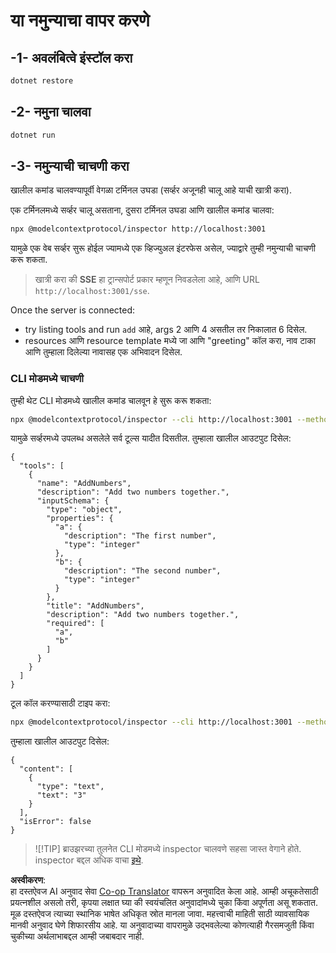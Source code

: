 <!--
CO_OP_TRANSLATOR_METADATA:
{
  "original_hash": "2a58caa6e11faa09470b7f81e6729652",
  "translation_date": "2025-06-18T05:54:34+00:00",
  "source_file": "03-GettingStarted/05-sse-server/solution/dotnet/README.md",
  "language_code": "mr"
}
-->
# या नमुन्याचा वापर करणे

## -1- अवलंबित्वे इंस्टॉल करा

```bash
dotnet restore
```

## -2- नमुना चालवा

```bash
dotnet run
```

## -3- नमुन्याची चाचणी करा

खालील कमांड चालवण्यापूर्वी वेगळा टर्मिनल उघडा (सर्व्हर अजूनही चालू आहे याची खात्री करा).

एक टर्मिनलमध्ये सर्व्हर चालू असताना, दुसरा टर्मिनल उघडा आणि खालील कमांड चालवा:

```bash
npx @modelcontextprotocol/inspector http://localhost:3001
```

यामुळे एक वेब सर्व्हर सुरू होईल ज्यामध्ये एक व्हिज्युअल इंटरफेस असेल, ज्याद्वारे तुम्ही नमुन्याची चाचणी करू शकता.

> खात्री करा की **SSE** हा ट्रान्सपोर्ट प्रकार म्हणून निवडलेला आहे, आणि URL `http://localhost:3001/sse`.

Once the server is connected: 

- try listing tools and run `add` आहे, args 2 आणि 4 असतील तर निकालात 6 दिसेल.
- resources आणि resource template मध्ये जा आणि "greeting" कॉल करा, नाव टाका आणि तुम्हाला दिलेल्या नावासह एक अभिवादन दिसेल.

### CLI मोडमध्ये चाचणी

तुम्ही थेट CLI मोडमध्ये खालील कमांड चालवून हे सुरू करू शकता:

```bash 
npx @modelcontextprotocol/inspector --cli http://localhost:3001 --method tools/list
```

यामुळे सर्व्हरमध्ये उपलब्ध असलेले सर्व टूल्स यादीत दिसतील. तुम्हाला खालील आउटपुट दिसेल:

```text
{
  "tools": [
    {
      "name": "AddNumbers",
      "description": "Add two numbers together.",
      "inputSchema": {
        "type": "object",
        "properties": {
          "a": {
            "description": "The first number",
            "type": "integer"
          },
          "b": {
            "description": "The second number",
            "type": "integer"
          }
        },
        "title": "AddNumbers",
        "description": "Add two numbers together.",
        "required": [
          "a",
          "b"
        ]
      }
    }
  ]
}
```

टूल कॉल करण्यासाठी टाइप करा:

```bash
npx @modelcontextprotocol/inspector --cli http://localhost:3001 --method tools/call --tool-name AddNumbers --tool-arg a=1 --tool-arg b=2
```

तुम्हाला खालील आउटपुट दिसेल:

```text
{
  "content": [
    {
      "type": "text",
      "text": "3"
    }
  ],
  "isError": false
}
```

> ![!TIP]
> ब्राउझरच्या तुलनेत CLI मोडमध्ये inspector चालवणे सहसा जास्त वेगाने होते.
> inspector बद्दल अधिक वाचा [इथे](https://github.com/modelcontextprotocol/inspector).

**अस्वीकरण**:  
हा दस्तऐवज AI अनुवाद सेवा [Co-op Translator](https://github.com/Azure/co-op-translator) वापरून अनुवादित केला आहे. आम्ही अचूकतेसाठी प्रयत्नशील असलो तरी, कृपया लक्षात घ्या की स्वयंचलित अनुवादांमध्ये चुका किंवा अपूर्णता असू शकतात. मूळ दस्तऐवज त्याच्या स्थानिक भाषेत अधिकृत स्रोत मानला जावा. महत्त्वाची माहिती साठी व्यावसायिक मानवी अनुवाद घेणे शिफारसीय आहे. या अनुवादाच्या वापरामुळे उद्भवलेल्या कोणत्याही गैरसमजुती किंवा चुकीच्या अर्थलाभाबद्दल आम्ही जबाबदार नाही.